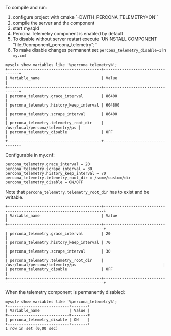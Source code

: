 To compile and run:
1. configure project with cmake `-DWITH_PERCONA_TELEMETRY=ON``
2. compile the server and the component
3. start mysqld
4. Percona Telemetry component is enabled by default
5. To disable without server restart execute `UNINSTALL COMPONENT "file://component_percona_telemetry";``
6. To make disable changes permanent set `percona_telemetry_disable=1` in `my.cnf`
```
mysql> show variables like '%percona_telemetry%';
+-----------------------------------------+---------------------------------+
| Variable_name                           | Value                           |
+-----------------------------------------+---------------------------------+
| percona_telemetry.grace_interval        | 86400                           |
| percona_telemetry.history_keep_interval | 604800                          |
| percona_telemetry.scrape_interval       | 86400                           |
| percona_telemetry.telemetry_root_dir    | /usr/local/percona/telemetry/ps |
| percona_telemetry_disable               | OFF                             |
+-----------------------------------------+---------------------------------+
```
Configurable in my.cnf:
```
percona_telemetry.grace_interval = 20
percona_telemetry.scrape_interval = 30
percona_telemetry.history_keep_interval = 70
percona_telemetry.telemetry_root_dir = /some/custom/dir
percona_telemetry_disable = ON/OFF
```
Note that `percona_telemetry.telemetry_root_dir` has to exist and be writable.

```
+-----------------------------------------+----------------------------------------------------------------------+
| Variable_name                           | Value                                                                |
+-----------------------------------------+----------------------------------------------------------------------+
| percona_telemetry.grace_interval        | 20                                                                   |
| percona_telemetry.history_keep_interval | 70                                                                   |
| percona_telemetry.scrape_interval       | 30                                                                   |
| percona_telemetry.telemetry_root_dir    | /usr/local/percona/telemetry/ps                                      |
| percona_telemetry_disable               | OFF                                                                  |
+-----------------------------------------+----------------------------------------------------------------------+

```
When the telemetry component is permanently disabled:
```
mysql> show variables like '%percona_telemetry%';
+---------------------------+-------+
| Variable_name             | Value |
+---------------------------+-------+
| percona_telemetry_disable | ON    |
+---------------------------+-------+
1 row in set (0,00 sec)
```


